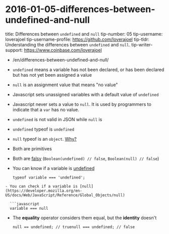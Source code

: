 # 2016-01-05-differences-between-undefined-and-null

title: Differences between `undefined` and `null` tip-number: 05 tip-username: loverajoel tip-username-profile: https://github.com/loverajoel tip-tldr: Understanding the differences between `undefined` and `null`. tip-writer-support: https://www.coinbase.com/loverajoel

- /en/differences-between-undefined-and-null/
- `undefined` means a variable has not been declared, or has been declared but has not yet been assigned a value
- `null` is an assignment value that means "no value"
- Javascript sets unassigned variables with a default value of `undefined`
- Javascript never sets a value to `null`. It is used by programmers to indicate that a `var` has no value.
- `undefined` is not valid in JSON while `null` is
- `undefined` typeof is `undefined`
- `null` typeof is an `object`. [Why?](http://www.2ality.com/2013/10/typeof-null.html)
- Both are primitives
- Both are [falsy](https://developer.mozilla.org/en-US/docs/Glossary/Falsy) (`Boolean(undefined) // false`, `Boolean(null) // false`)
- You can know if a variable is [undefined](https://developer.mozilla.org/en-US/docs/Web/JavaScript/Reference/Global_Objects/undefined)
    
    ```
    typeof variable === 'undefined';
    ```
    

```
- You can check if a variable is [null](https://developer.mozilla.org/en-US/docs/Web/JavaScript/Reference/Global_Objects/null)

  ```javascript
  variable === null
```

- The **equality** operator considers them equal, but the **identity** doesn't
    
    ```
    null == undefined; // truenull === undefined; // false
    ```
    

```

```
